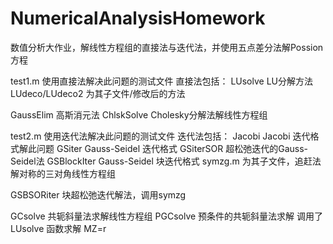 # NumericalAnalysisHomework
数值分析大作业，解线性方程组的直接法与迭代法，并使用五点差分法解Possion方程

test1.m 	使用直接法解决此问题的测试文件
直接法包括：
LUsolve		LU分解方法
	LUdeco/LUdeco2	为其子文件/修改后的方法

GaussElim	高斯消元法
ChlskSolve	Cholesky分解法解线性方程组

test2.m 	使用迭代法解决此问题的测试文件
迭代法包括：
Jacobi		Jacobi 迭代格式解此问题
GSiter		Gauss-Seidel 迭代格式
GSiterSOR	超松弛迭代的Gauss-Seidel法
GSBlockIter	Gauss-Seidel 块迭代格式
	symzg.m 为其子文件，追赶法解对称的三对角线性方程组

GSBSORiter	块超松弛迭代解法，调用symzg

GCsolve		共轭斜量法求解线性方程组
PGCsolve	预条件的共轭斜量法求解
	调用了 LUsolve 函数求解 MZ=r